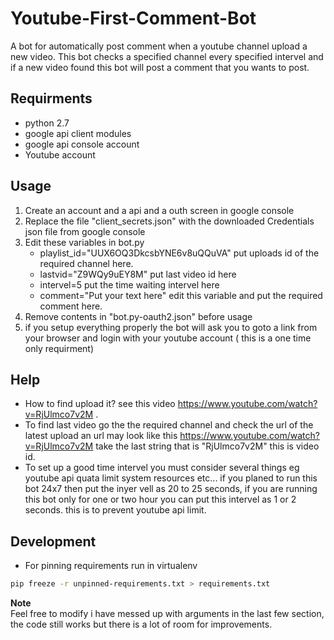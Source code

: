 # Youtube-First-Comment-Bot
A bot for automatically post comment when a youtube channel upload a new video.
This bot checks a specified channel every specified intervel and if a new video found this bot will post a comment that you wants to post.

## Requirments
* python 2.7
* google api client modules
* google api console account
* Youtube account

## Usage
1. Create an account and a api and a outh screen in google console
2. Replace the file "client_secrets.json" with the downloaded Credentials json file from google console
3. Edit these variables in bot.py
    * playlist_id="UUX6OQ3DkcsbYNE6v8uQQuVA" put uploads id of the required channel here.
    * lastvid="Z9WQy9uEY8M"  put last video id here 
    * intervel=5 put the time waiting intervel here
    * comment="Put your text here" edit this variable and put the required comment here.
4. Remove contents in "bot.py-oauth2.json" before usage
5. if you setup everything properly the bot will ask you to goto a link from your browser and login with your youtube account ( this is a one time only requirment)

## Help
* How to find upload it? see this video https://www.youtube.com/watch?v=RjUlmco7v2M .
* To find last video go the the required channel and check the url of the latest upload an url may look like this https://www.youtube.com/watch?v=RjUlmco7v2M take the last string that is "RjUlmco7v2M" this is video id.
* To set up a good time intervel you must consider several things eg youtube api quata limit system resources etc... if you planed to run this bot 24x7 then put the inyer vell as 20 to 25 seconds, if you are running this bot only for one or two hour you can put this intervel as 1 or 2 seconds. this is to prevent youtube api limit.

## Development
* For pinning requirements run in virtualenv
```bash
pip freeze -r unpinned-requirements.txt > requirements.txt
```

**Note**  
Feel free to modify i have messed up with arguments in the last few section, the code still works but there is a lot of room for improvements.
